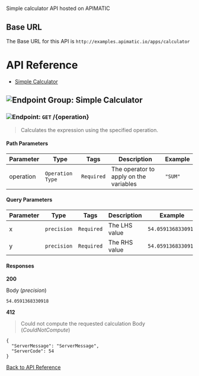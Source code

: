 # 

Simple calculator API hosted on APIMATIC



## Base URL

The Base URL for this API is `http://examples.apimatic.io/apps/calculator`






# <a name="api_reference"></a>API Reference

* [Simple Calculator](#simple_calculator)

## <a name="simple_calculator"></a>![Endpoint Group: ](https://apidocs.io/img/class.png "Simple Calculator") Simple Calculator


### <a name="calculate"></a>![Endpoint: ](https://apidocs.io/img/method.png "Calculate") `GET` /{operation}

> Calculates the expression using the specified operation.



#### Path Parameters
| Parameter | Type | Tags | Description | Example |
|-----------|------| ---- |-------------| ------- |
| operation | `Operation Type` |  ``` Required ```  | The operator to apply on the variables | `"SUM"` | 

#### Query Parameters
| Parameter | Type | Tags | Description | Example |
|-----------|------| ---- |-------------| ------- |
| x | `precision` |  ``` Required ```  | The LHS value | `54.0591368330918` | 
| y | `precision` |  ``` Required ```  | The RHS value | `54.0591368330918` | 

#### Responses
**200** 

Body (_precision_) 
```
54.0591368330918
```


**412** 

> Could not compute the requested calculation
Body (_CouldNotCompute_) 
```
{
  "ServerMessage": "ServerMessage",
  "ServerCode": 54
}
```


[Back to API Reference](#api_reference)

